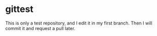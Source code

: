 # gittest
This is only a test repository, and I edit it in my first branch. Then I will commit it and request a pull later. 

